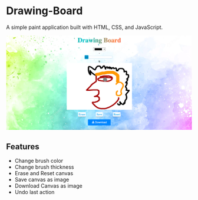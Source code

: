 # Drawing-Board

A simple paint application built with HTML, CSS, and JavaScript.

<p align="center">
 <img src="https://github.com/dakshgodara2001/Drawing-Board/blob/main/drawingboard.png">
</p>

## Features

- Change brush color
- Change brush thickness
- Erase and Reset canvas
- Save canvas as image
- Download Canvas as image
- Undo last action


